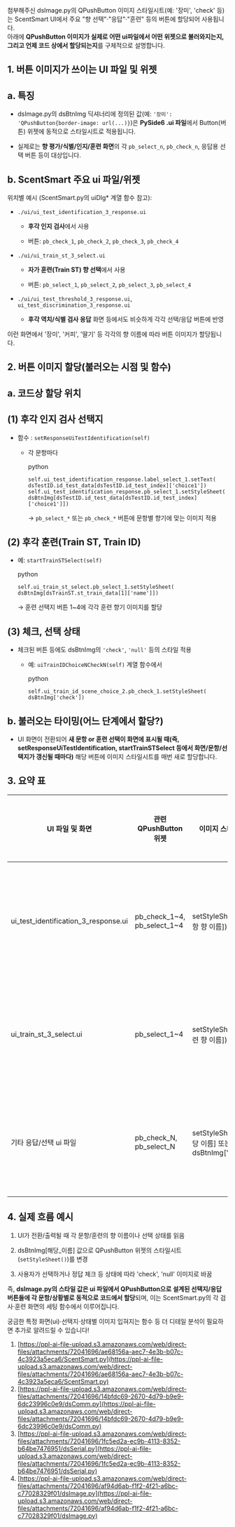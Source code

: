 첨부해주신 dsImage.py의 QPushButton 이미지 스타일시트(예: '장미', 'check' 등)는 ScentSmart UI에서 주요 "향 선택"·"응답"·"훈련" 등의 버튼에 할당되어 사용됩니다.  
아래에 **QPushButton 이미지가 실제로 어떤 ui파일에서 어떤 위젯으로 불러와지는지, 그리고 언제 코드 상에서 할당되는지**를 구체적으로 설명합니다.

## 1. 버튼 이미지가 쓰이는 UI 파일 및 위젯

## a. 특징

- dsImage.py의 dsBtnImg 딕셔너리에 정의된 값(예: `'장미': 'QPushButton{border-image: url(...)}`)은 **PySide6 .ui 파일**에서 Button(버튼) 위젯에 동적으로 스타일시트로 적용됩니다.
    
- 실제로는 **향 평가/식별/인지/훈련 화면**의 각 `pb_select_n`, `pb_check_n`, 응답용 선택 버튼 등이 대상입니다.
    

## b. ScentSmart 주요 ui 파일/위젯

위치별 예시 (ScentSmart.py의 uiDlg* 계열 함수 참고):

- `./ui/ui_test_identification_3_response.ui`
    
    - **후각 인지 검사**에서 사용
        
    - 버튼: `pb_check_1`, `pb_check_2`, `pb_check_3`, `pb_check_4`
        
- `./ui/ui_train_st_3_select.ui`
    
    - **자가 훈련(Train ST) 향 선택**에서 사용
        
    - 버튼: `pb_select_1`, `pb_select_2`, `pb_select_3`, `pb_select_4`
        
- `./ui/ui_test_threshold_3_response.ui`, `ui_test_discrimination_3_response.ui`
    
    - **후각 역치/식별 검사 응답** 화면 등에서도 비슷하게 각각 선택/응답 버튼에 반영
        

이런 화면에서 '장미', '커피', '딸기' 등 각각의 향 이름에 따라 버튼 이미지가 할당됩니다.

## 2. 버튼 이미지 할당(불러오는 시점 및 함수)

## a. 코드상 할당 위치

## (1) 후각 인지 검사 선택지

- 함수 : `setResponseUiTestIdentification(self)`
    
    - 각 문항마다
        
        python
        
        `self.ui_test_identification_response.label_select_1.setText(     dsTestID.id_test_data[dsTestID.id_test_index]['choice1']) self.ui_test_identification_response.pb_select_1.setStyleSheet(     dsBtnImg[dsTestID.id_test_data[dsTestID.id_test_index]['choice1']])`
        
        → `pb_select_*` 또는 `pb_check_*` 버튼에 문항별 향기에 맞는 이미지 적용
        

## (2) 후각 훈련(Train ST, Train ID)

- 예: `startTrainSTSelect(self)`
    
    python
    
    `self.ui_train_st_select.pb_select_1.setStyleSheet(     dsBtnImg[dsTrainST.st_train_data[1]['name']])`
    
    → 훈련 선택지 버튼 1~4에 각각 훈련 향기 이미지를 할당
    

## (3) 체크, 선택 상태

- 체크된 버튼 등에도 dsBtnImg의 `'check'`, `'null'` 등의 스타일 적용
    
    - 예: `uiTrainIDChoiceNCheckN(self)` 계열 함수에서
        
        python
        
        `self.ui_train_id_scene_choice_2.pb_check_1.setStyleSheet(     dsBtnImg['check'])`
        

## b. 불러오는 타이밍(어느 단계에서 할당?)

- UI 화면이 전환되어 **새 문항 or 훈련 선택이 화면에 표시될 때(즉, setResponseUiTestIdentification, startTrainSTSelect 등에서 화면/문항/선택지가 갱신될 때마다)** 해당 버튼에 이미지 스타일시트를 매번 새로 할당합니다.
    

## 3. 요약 표

|UI 파일 및 화면|관련 QPushButton 위젯|이미지 스타일 할당 (코드)|불러오는 시기|
|---|---|---|---|
|ui_test_identification_3_response.ui|pb_check_1~4, pb_select_1~4|setStyleSheet(dsBtnImg[문항 향 이름])|각 문항 응답 화면 표시 직전|
|ui_train_st_3_select.ui|pb_select_1~4|setStyleSheet(dsBtnImg[훈련 향 이름])|훈련 선택 화면 표시 직전|
|기타 응답/선택 ui 파일|pb_check_N, pb_select_N|setStyleSheet(dsBtnImg[해당 이름] 또는 dsBtnImg['check'])|선택지 상태 갱신, 답변 등|

## 4. 실제 흐름 예시

1. UI가 전환/출력될 때 각 문항/훈련의 향 이름이나 선택 상태를 읽음
    
2. dsBtnImg[해당_이름] 값으로 QPushButton 위젯의 스타일시트(`setStyleSheet()`)를 변경
    
3. 사용자가 선택하거나 정답 체크 등 상태에 따라 'check', 'null' 이미지로 바꿈
    

즉, **dsImage.py의 스타일 값은 ui 파일에서 QPushButton으로 설계된 선택지/응답 버튼들에 각 문항/상황별로 동적으로 코드에서 할당**되며, 이는 ScentSmart.py의 각 검사·훈련 화면의 세팅 함수에서 이루어집니다.

궁금한 특정 화면(ui)·선택지·상태별 이미지 입혀지는 함수 등 더 디테일 분석이 필요하면 추가로 알려드릴 수 있습니다!

1. [https://ppl-ai-file-upload.s3.amazonaws.com/web/direct-files/attachments/72041696/ae68156a-aec7-4e3b-b07c-4c3923a5eca6/ScentSmart.py](https://ppl-ai-file-upload.s3.amazonaws.com/web/direct-files/attachments/72041696/ae68156a-aec7-4e3b-b07c-4c3923a5eca6/ScentSmart.py)
2. [https://ppl-ai-file-upload.s3.amazonaws.com/web/direct-files/attachments/72041696/14bfdc69-2670-4d79-b9e9-6dc23996c0e9/dsComm.py](https://ppl-ai-file-upload.s3.amazonaws.com/web/direct-files/attachments/72041696/14bfdc69-2670-4d79-b9e9-6dc23996c0e9/dsComm.py)
3. [https://ppl-ai-file-upload.s3.amazonaws.com/web/direct-files/attachments/72041696/1fc5ed2a-ec9b-4113-8352-b64be7476951/dsSerial.py](https://ppl-ai-file-upload.s3.amazonaws.com/web/direct-files/attachments/72041696/1fc5ed2a-ec9b-4113-8352-b64be7476951/dsSerial.py)
4. [https://ppl-ai-file-upload.s3.amazonaws.com/web/direct-files/attachments/72041696/af94d6ab-f1f2-4f21-a6bc-c77028329f01/dsImage.py](https://ppl-ai-file-upload.s3.amazonaws.com/web/direct-files/attachments/72041696/af94d6ab-f1f2-4f21-a6bc-c77028329f01/dsImage.py)
